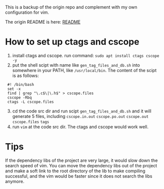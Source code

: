 This is a backup of the origin repo and complement with my own configuration for vim.

The origin README is here: [README](./ORIGIN_README.md)

# How to set up ctags and cscope
   1. install ctags and cscope. run command: `sudo apt install ctags cscope -y`
   2. put the shell scipt with name like `gen_tag_files_and_db.sh` into somewhere in your PATH,
   like `/usr/local/bin`. The content of the scipt is as follows:
   ```
    #! /bin/bash
    set -x
    find | grep "\.c$\|\.h$" > cscope.files
    cscope -Rbq
    ctags -L cscope.files

   ```
   3. cd the code src dir and run scipt `gen_tag_files_and_db.sh` and it will generate 5 files,
      including `cscope.in.out` `cscope.po.out` `cscope.out` `cscope.files` `tags`
   4. run `vim` at the code src dir. The ctags and cscope would work well.

# Tips
  If the dependency libs of the project are very large, it would slow down the search speed of vim.
  You can move the dependency libs out of the project and make a soft link to the root directory 
  of the lib to make compiling successful, and the vim would be faster since it does not search the
  libs anymore.
